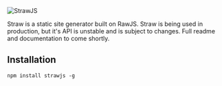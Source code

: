 
<picture>
  <source media="(prefers-color-scheme: dark)" srcset="https://github.com/squaresapp/strawjs/blob/main/readme-logo-black.png?raw=true">
  <source media="(prefers-color-scheme: light)" srcset="https://github.com/squaresapp/strawjs/blob/main/readme-logo-white.png?raw=true">
  <img alt="StrawJS" src="https://github.com/squaresapp/strawjs/blob/main/readme-logo-white.png?raw=true">
</picture>

Straw is a static site generator built on RawJS. Straw is being used in production, but it's API is unstable and is subject to changes. Full readme and documentation to come shortly.

## Installation

```
npm install strawjs -g
```